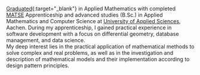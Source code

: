 [Graduated](/assets/pdf/en/apply/bsc_degree.pdf){:target="_blank"} in Applied Mathematics with completed
<a href="https://www.rwth-aachen.de/cms/root/die-rwth/arbeiten-an-der-rwth/berufsausbildung/ausbildungsberufe/~vsa/math-techn-softwareentwickler/?lidx=1">
MATSE</a> Apprenticeship and advanced studies (B.Sc.) in Applied Mathematics and Computer Science at <a href='https://www.fh-aachen.de/en/'>University of Applied Sciences</a>, Aachen.
During my apprenticeship, I gained practical experience in software development with a focus on differential geometry, database management, and data science.<br>
My deep interest lies in the practical application of mathematical methods to solve complex and real problems, as well as in the investigation and description of mathematical models and their implementation according to design pattern principles.
